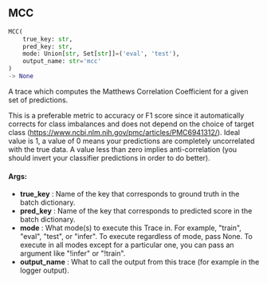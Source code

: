 ## MCC
```python
MCC(
	true_key: str,
	pred_key: str,
	mode: Union[str, Set[str]]=('eval', 'test'),
	output_name: str='mcc'
)
-> None
```
A trace which computes the Matthews Correlation Coefficient for a given set of predictions.

This is a preferable metric to accuracy or F1 score since it automatically corrects for class imbalances and does
not depend on the choice of target class (https://www.ncbi.nlm.nih.gov/pmc/articles/PMC6941312/). Ideal value is 1,
 a value of 0 means your predictions are completely uncorrelated with the true data. A value less than zero implies
anti-correlation (you should invert your classifier predictions in order to do better).


#### Args:

* **true_key** :  Name of the key that corresponds to ground truth in the batch dictionary.
* **pred_key** :  Name of the key that corresponds to predicted score in the batch dictionary.
* **mode** :  What mode(s) to execute this Trace in. For example, "train", "eval", "test", or "infer". To execute        regardless of mode, pass None. To execute in all modes except for a particular one, you can pass an argument        like "!infer" or "!train".
* **output_name** :  What to call the output from this trace (for example in the logger output).